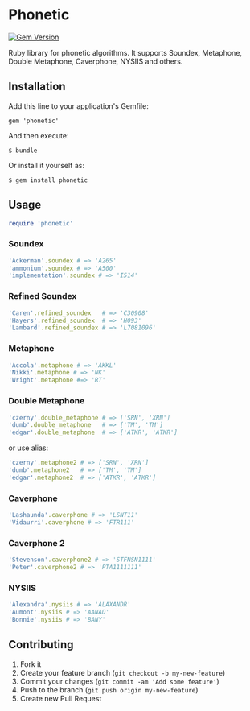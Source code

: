 # Phonetic
[![Gem Version](https://badge.fury.io/rb/phonetic.png)](http://badge.fury.io/rb/phonetic)

Ruby library for phonetic algorithms.
It supports Soundex, Metaphone, Double Metaphone, Caverphone, NYSIIS and others.

## Installation

Add this line to your application's Gemfile:

    gem 'phonetic'

And then execute:

```shell
$ bundle
```

Or install it yourself as:

```shell
$ gem install phonetic
```

## Usage

```ruby
require 'phonetic'
```

### Soundex

```ruby
'Ackerman'.soundex # => 'A265'
'ammonium'.soundex # => 'A500'
'implementation'.soundex # => 'I514'
```

### Refined Soundex

```ruby
'Caren'.refined_soundex   # => 'C30908'
'Hayers'.refined_soundex  # => 'H093'
'Lambard'.refined_soundex # => 'L7081096'
```

### Metaphone

```ruby
'Accola'.metaphone # => 'AKKL'
'Nikki'.metaphone # => 'NK'
'Wright'.metaphone #=> 'RT'
```

### Double Metaphone

```ruby
'czerny'.double_metaphone # => ['SRN', 'XRN']
'dumb'.double_metaphone   # => ['TM', 'TM']
'edgar'.double_metaphone  # => ['ATKR', 'ATKR']
```

or use alias:

```ruby
'czerny'.metaphone2 # => ['SRN', 'XRN']
'dumb'.metaphone2   # => ['TM', 'TM']
'edgar'.metaphone2  # => ['ATKR', 'ATKR']
```

### Caverphone

```ruby
'Lashaunda'.caverphone # => 'LSNT11'
'Vidaurri'.caverphone # => 'FTR111'
````

### Caverphone 2

```ruby
'Stevenson'.caverphone2 # => 'STFNSN1111'
'Peter'.caverphone2 # => 'PTA1111111'
```

### NYSIIS

```ruby
'Alexandra'.nysiis # => 'ALAXANDR'
'Aumont'.nysiis # => 'AANAD'
'Bonnie'.nysiis # => 'BANY'
```

## Contributing

1. Fork it
2. Create your feature branch (`git checkout -b my-new-feature`)
3. Commit your changes (`git commit -am 'Add some feature'`)
4. Push to the branch (`git push origin my-new-feature`)
5. Create new Pull Request
